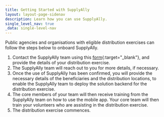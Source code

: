 ```yaml
---
title: Getting Started with SupplyAlly
layout: layout-page-sidenav
description: Learn how you can use SupplyAlly.
single_level_nav: true
_data: single-level-nav
---
```


Public agencies and organisations with eligible distribution exercises can follow the steps below to onboard SupplyAlly.

1. Contact the SupplyAlly team using this [form](https://form.gov.sg/62280856ba91100012050933){:target="_blank"}, and provide the details of your distribution exercise.
2. The SupplyAlly team will reach out to you for more details, if necessary.
3. Once the use of SupplyAlly has been confirmed, you will provide the necessary details of the beneficiaries and the distribution locations, to enable the SupplyAlly team to deploy the solution backend for the distribution exercise.
4. The core members of your team will then receive training from the SupplyAlly team on how to use the mobile app. Your core team will then train your volunteers who are assisting in the distribution exercise.
5. The distribution exercise commences.
